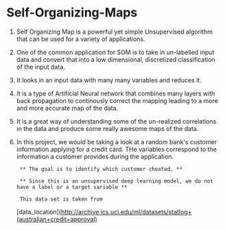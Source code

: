 # Self-Organizing-Maps


  1. Self Organizing Map is a powerful yet simple Unsupervised algorithm that can be used for a variety of applications.

  2. One of the common application for SOM is to take in un-labelled input data and convert that into a low dimensional, discretized classification of the input data.

  3. It looks in an input data with many many variables and reduces it.
  
  4. It is a type of Artificial Neural network that combines many layers with back propagation to continously correct the mapping leading to a more and more accurate map of the data.
  
  5. It is a great way of understanding some of the un-realized correlations in the data and produce some really awesome maps of the data.

  6. In this project, we would be taking a look at a random bank's customer information applying for a credit card. THe variables correspond to the information a customer provides during the application.
  
          ** The goal is to identify which customer cheated. **
  
          ** Since this is an unsupervised deep learning model, we do not have a label or a target variable **
          
          This data set is taken from 
      [data_location](http://archive.ics.uci.edu/ml/datasets/statlog+(australian+credit+approval) 
